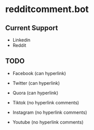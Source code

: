 # redditcomment.bot

## Current Support

- Linkedin
- Reddit

## TODO

- Facebook (can hyperlink)
- Twitter (can hyperlink)
- Quora (can hyperlink)

- Tiktok (no hyperlink comments)
- Instagram (no hyperlink comments)
- Youtube (no hyperlink comments)